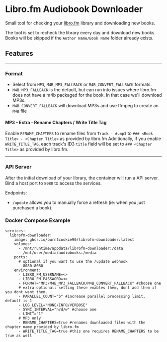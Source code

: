 # Libro.fm Audiobook Downloader

Small tool for checking your [libro.fm](https://libro.fm) library and downloading new books.

The tool is set to recheck the library every day and download new books. Books will be skipped if the `Author Name/Book Name` folder already exists.

## Features

---
### Format
- Select from `MP3`, `M4B_MP3_FALLBACK` or `M4B_CONVERT_FALLBACK` formats. 
- `M4B_MP3_FALLBACK` is the default, but can run into issues where libro.fm does not have a m4b packaged for the book. In that case we'll download MP3s.
- `M4B_CONVERT_FALLBACK` will download MP3s and use ffmpeg to create an `M4B` file


#### MP3 - Extra - Rename Chapters / Write Title Tag

Enable `RENAME_CHAPTERS` to rename files from `Track - #.mp3` to `### <Book Title> - <Chapter Title>` as provided by libro.fm
Additionally, if you enable `WRITE_TITLE_TAG`, each track's ID3 `title` field will be set to `### <Chapter Title>` as provided by libro.fm.

----

### API Server
After the initial download of your library, the container will run a API server.
Bind a host port to `8080` to access the services.

Endpoints:
- `/update` allows you to manually force a refresh (ie: when you just purchased a book).

### Docker Compose Example
```
services:
  librofm-downloader:
    image: ghcr.io/burntcookie90/librofm-downloader:latest
    volumes:
      - /mnt/runtime/appdata/librofm-downloader:/data
      - /mnt/user/media/audiobooks:/media
    ports:
      # optional if you want to use the /update webhook
      - 8080:8080 
    environment:
      - LIBRO_FM_USERNAME=<>
      - LIBRO_FM_PASSWORD=<>
      - FORMAT="MP3/M4B_MP3_FALLBACK/M4B_CONVERT_FALLBACK" #choose one
      # extra optional: setting these enables them, dont add them if you dont want them.
      - PARALLEL_COUNT="5" #increase parallel processing limit, default is 1
      - LOG_LEVEL="NONE/INFO/VERBOSE"
      - SYNC_INTERVAL="h/d/w" #choose one
      - LIMIT="1"
      # MP3 only
      - RENAME_CHAPTERS=true #renames downloaded files with the chapter name provided by libro.fm
      - WRITE_TITLE_TAG=true #this one requires RENAME_CHAPTERS to be true as well
```
